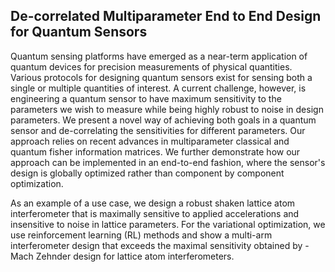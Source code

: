 ## De-correlated Multiparameter End to End Design for Quantum Sensors

Quantum sensing platforms have emerged as a near-term application of quantum devices for precision measurements of physical quantities. Various protocols for designing quantum sensors exist for sensing both a single or multiple quantities of interest. A current challenge, however, is engineering a quantum sensor to have maximum sensitivity to the parameters we wish to measure while being highly robust to noise in design parameters. We present a novel way of achieving both goals in a quantum sensor and de-correlating the sensitivities for different parameters. Our approach relies on recent advances in  multiparameter classical and quantum fisher information matrices. We further demonstrate  how our approach can be implemented in an end-to-end fashion, where the sensor's design is globally optimized rather than component by component optimization.

As an example of a use case, we design a robust  shaken lattice atom interferometer  that is maximally sensitive to applied accelerations and insensitive to noise in lattice parameters.  For the variational optimization, we use reinforcement learning (RL) methods and show a multi-arm interferometer design that exceeds the maximal sensitivity obtained  by -Mach Zehnder design for lattice atom interferometers.